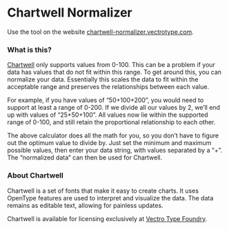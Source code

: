 # Chartwell Normalizer

Use the tool on the website [chartwell-normalizer.vectrotype.com](https://chartwell-normalizer.vectrotype.com).

### What is this?
[Chartwell](https://www.vectrotype.com/chartwell) only supports values from 0-100. This can be a problem if your data has values that do not fit within this range. To get around this, you can normalize your data. Essentially this scales the data to fit within the acceptable range and preserves the relationships between each value.

For example, if you have values of “50+100+200”, you would need to support at least a range of 0-200. If we divide all our values by 2, we’ll end up with values of “25+50+100”. All values now lie within the supported range of 0-100, and still retain the proportional relationship to each other.

The above calculator does all the math for you, so you don’t have to figure out the optimum value to divide by. Just set the minimum and maximum possible values, then enter your data string, with values separated by a “+”. The “normalized data” can then be used for Chartwell.

### About Chartwell
Chartwell is a set of fonts that make it easy to create charts. It uses OpenType features are used to interpret and visualize the data. The data remains as editable text, allowing for painless updates.

Chartwell is available for licensing exclusively at [Vectro Type Foundry](https://www.vectrotype.com/chartwell).